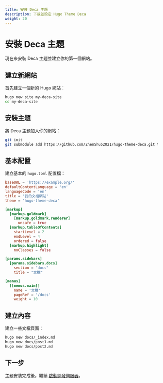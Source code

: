 ```yaml
---
title: 安裝 Deca 主題
description: 下載並設定 Hugo Theme Deca
weight: 20
---
```


# 安裝 Deca 主題

現在來安裝 Deca 主題並建立你的第一個網站。

## 建立新網站

首先建立一個新的 Hugo 網站：

```bash
hugo new site my-deca-site
cd my-deca-site
```

## 安裝主題

將 Deca 主題加入你的網站：

```bash
git init
git submodule add https://github.com/ZhenShuo2021/hugo-theme-deca.git themes/hugo-theme-deca
```

## 基本配置

建立基本的 `hugo.toml` 配置檔：

```toml
baseURL = 'https://example.org/'
defaultContentLanguage = 'en'
languageCode = 'en'
title = '我的文檔網站'
theme = 'hugo-theme-deca'

[markup]
  [markup.goldmark]
    [markup.goldmark.renderer]
      unsafe = true
  [markup.tableOfContents]
    startLevel = 2
    endLevel = 4
    ordered = false
  [markup.highlight]
    noClasses = false

[params.sidebars]
  [params.sidebars.docs]
    section = "docs"
    title = "文檔"

[menus]
  [[menus.main]]
    name = '文檔'
    pageRef = '/docs'
    weight = 10
```

## 建立內容

建立一些文檔頁面：

```bash
hugo new docs/_index.md
hugo new docs/post1.md
hugo new docs/post2.md
```

## 下一步

主題安裝完成後，繼續 [啟動開發伺服器](../development-server)。